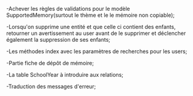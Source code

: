 -Achever les règles de validations pour le modèle SupportedMemory(surtout le thème et le le mémoire non copiable);

-Lorsqu'on supprime une entité et que celle ci contient des enfants, retourner un avertissement au user avant de le supprimer et déclencher également la suppression de ses enfants;

-Les méthodes index avec les paramètres de recherches pour les users;

-Partie fiche de dépôt de mémoire;

-La table SchoolYear à introduire aux relations;

-Traduction des messages d'erreur;
